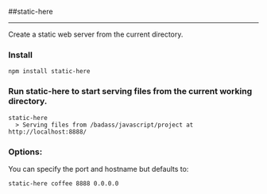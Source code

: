 ##static-here
___________
Create a static web server from the current directory.  

### Install

    npm install static-here
  
### Run static-here to start serving files from the current working directory.  

    static-here
      > Serving files from /badass/javascript/project at http://localhost:8888/
    
### Options:

  You can specify the port and hostname but defaults to:
  
    static-here coffee 8888 0.0.0.0
